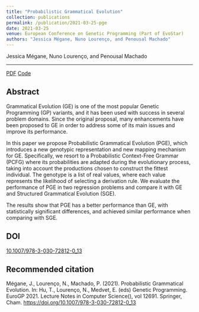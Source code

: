 ```yaml
---
title: "Probabilistic Grammatical Evolution"
collection: publications
permalink: /publication/2021-03-25-pge
date: 2021-03-25
venue: European Conference on Genetic Programming (Part of EvoStar)
authors: "Jessica Mégane, Nuno Lourenço, and Penousal Machado"
---
```

Jessica Mégane, Nuno Lourenço, and Penousal Machado

---

[PDF](https://jessicamegane.pt/files/eurogp_pge.pdf)  [Code](https://github.com/jessicamegane/pge/)

Abstract
---
Grammatical Evolution (GE) is one of the most popular Genetic Programming (GP) variants, and it has been used with success in several problem domains. Since the original proposal, many enhancements have been proposed to GE in order to address some of its main issues and improve its performance.

In this paper we propose Probabilistic Grammatical Evolution (PGE), which introduces a new genotypic representation and new mapping mechanism for GE. Specifically, we resort to a Probabilistic Context-Free Grammar (PCFG) where its probabilities are adapted during the evolutionary process, taking into account the productions chosen to construct the fittest individual. The genotype is a list of real values, where each value represents the likelihood of selecting a derivation rule. We evaluate the performance of PGE in two regression problems and compare it with GE and Structured Grammatical Evolution (SGE).

The results show that PGE has a better performance than GE, with statistically significant differences, and achieved similar performance when comparing with SGE.


DOI
---
[10.1007/978-3-030-72812-0_13](https://link.springer.com/chapter/10.1007/978-3-030-72812-0_13)

Recommended citation
---
Mégane, J., Lourenço, N., Machado, P. (2021). Probabilistic Grammatical Evolution. In: Hu, T., Lourenço, N., Medvet, E. (eds) Genetic Programming. EuroGP 2021. Lecture Notes in Computer Science(), vol 12691. Springer, Cham. https://doi.org/10.1007/978-3-030-72812-0_13
